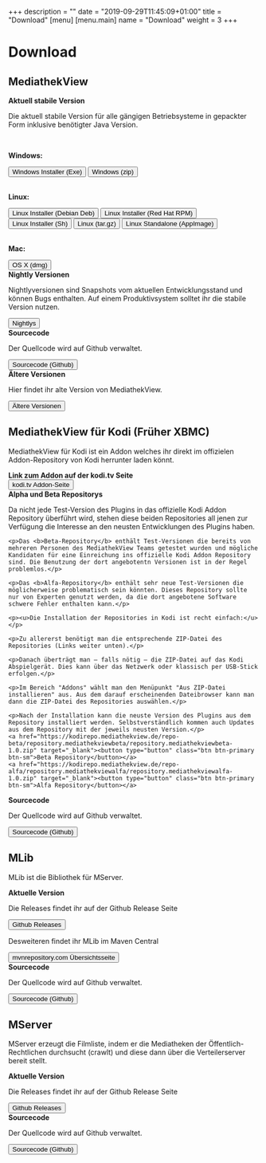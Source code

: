 +++
description = ""
date = "2019-09-29T11:45:09+01:00"
title = "Download"
[menu]
    [menu.main]
        name = "Download"
        weight = 3
+++

# Download

## MediathekView


<div class="panel panel-default">
  <div class="panel-heading"><b>Aktuell stabile Version</b></div>
  <div class="panel-body">
    <p>Die aktuell stabile Version für alle gängigen Betriebsysteme in gepackter Form inklusive benötigter Java Version.</p>
      <br/>
      <p><b>Windows:</b></p>
    <a href="https://download.mediathekview.de/stabil/MediathekView-latest-win.exe"><button type="button" class="btn btn-primary btn-sm">Windows Installer (Exe)</button></a>
    <a href="https://download.mediathekview.de/stabil/MediathekView-latest-win.zip"><button type="button" class="btn btn-primary btn-sm">Windows (zip)</button></a>
      <br/>
      <br/>
      <p><b>Linux:</b></p>
    <a href="https://download.mediathekview.de/stabil/MediathekView-latest-linux.deb"><button type="button" class="btn btn-primary btn-sm">Linux Installer (Debian Deb)</button></a>
    <a href="https://download.mediathekview.de/stabil/MediathekView-latest-linux.rpm"><button type="button" class="btn btn-primary btn-sm">Linux Installer (Red Hat RPM)</button></a>
    <a href="https://download.mediathekview.de/stabil/MediathekView-latest-linux.sh"><button type="button" class="btn btn-primary btn-sm">Linux Installer (Sh)</button></a>
    <a href="https://download.mediathekview.de/stabil/MediathekView-latest-linux.tar.gz"><button type="button" class="btn btn-primary btn-sm">Linux (tar.gz)</button></a>
    <a href="https://download.mediathekview.de/stabil/MediathekView-latest-linux.AppImage"><button type="button" class="btn btn-primary btn-sm">Linux Standalone (AppImage)</button></a>
      <br/>
      <br/>
      <p><b>Mac:</b></p>
    <a href="https://download.mediathekview.de/stabil/MediathekView-latest-mac.dmg"><button type="button" class="btn btn-primary btn-sm">OS X (dmg)</button></a>
  </div>
</div>

<div class="panel panel-default">
  <div class="panel-heading"><b>Nightly Versionen</b></div>
  <div class="panel-body">
    <p>Nightlyversionen sind Snapshots vom aktuellen Entwicklungsstand und können Bugs enthalten. Auf einem Produktivsystem solltet ihr die stabile Version nutzen.</p>
    <a href="https://download.mediathekview.de/unstabil/" target="_blank"><button type="button" class="btn btn-primary btn-sm">Nightlys</button></a>
  </div>
</div>

<div class="panel panel-default">
  <div class="panel-heading"><b>Sourcecode</b></div>
  <div class="panel-body">
    <p>Der Quellcode wird auf Github verwaltet.</p>
    <a href="https://github.com/mediathekview/MediathekView" target="_blank"><button type="button" class="btn btn-primary btn-sm">Sourcecode (Github)</button></a>
  </div>
</div>

<div class="panel panel-default">
  <div class="panel-heading"><b>Ältere Versionen</b></div>
  <div class="panel-body">
    <p>Hier findet ihr alte Version von MediathekView.</p>
    <a href="https://download.mediathekview.de/stabil/" target="_blank"><button type="button" class="btn btn-primary btn-sm">Ältere Versionen</button></a>
  </div>
</div>

## MediathekView für Kodi (Früher XBMC)

MediathekView für Kodi ist ein Addon welches ihr direkt im offizielen Addon-Repository von Kodi herrunter laden könnt.



<div class="panel panel-default">
  <div class="panel-heading"><b>Link zum Addon auf der kodi.tv Seite</b></div>
  <div class="panel-body">
    <a href="https://kodi.tv/addon/plugins-video-add-ons/mediathekview" target="_blank"><button type="button" class="btn btn-primary btn-sm">kodi.tv Addon-Seite</button></a>
  </div>
</div>

<div class="panel panel-default">
  <div class="panel-heading"><b>Alpha und Beta Repositorys</b></div>
  <div class="panel-body">
    <p>Da nicht jede Test-Version des Plugins in das offizielle Kodi Addon Repository überführt wird, stehen diese beiden Repositories all jenen zur Verfügung die Interesse an den neusten Entwicklungen des Plugins haben.</p>

    <p>Das <b>Beta-Repository</b> enthält Test-Versionen die bereits von mehreren Personen des MediathekView Teams getestet wurden und mögliche Kandidaten für eine Einreichung ins offizielle Kodi Addon Repository sind. Die Benutzung der dort angebotentn Versionen ist in der Regel problemlos.</p>

    <p>Das <b>Alfa-Repository</b> enthält sehr neue Test-Versionen die möglicherweise problematisch sein könnten. Dieses Repository sollte nur von Experten genutzt werden, da die dort angebotene Software schwere Fehler enthalten kann.</p>

    <p><u>Die Installation der Repositories in Kodi ist recht einfach:</u></p>

    <p>Zu allererst benötigt man die entsprechende ZIP-Datei des Repositories (Links weiter unten).</p>

    <p>Danach überträgt man – falls nötig – die ZIP-Datei auf das Kodi Abspielgerät. Dies kann über das Netzwerk oder klassisch per USB-Stick erfolgen.</p>

    <p>Im Bereich "Addons" wählt man den Menüpunkt "Aus ZIP-Datei installieren" aus. Aus dem darauf erscheinenden Dateibrowser kann man dann die ZIP-Datei des Repositories auswählen.</p>

    <p>Nach der Installation kann die neuste Version des Plugins aus dem Repository installiert werden. Selbstverständlich kommen auch Updates aus dem Repository mit der jeweils neusten Version.</p>
    <a href="https://kodirepo.mediathekview.de/repo-beta/repository.mediathekviewbeta/repository.mediathekviewbeta-1.0.zip" target="_blank"><button type="button" class="btn btn-primary btn-sm">Beta Repository</button></a>
    <a href="https://kodirepo.mediathekview.de/repo-alfa/repository.mediathekviewalfa/repository.mediathekviewalfa-1.0.zip" target="_blank"><button type="button" class="btn btn-primary btn-sm">Alfa Repository</button></a>
  </div>
</div>

<div class="panel panel-default">
  <div class="panel-heading"><b>Sourcecode</b></div>
  <div class="panel-body">
    <p>Der Quellcode wird auf Github verwaltet.</p>
    <a href="https://github.com/mediathekview/plugin.video.mediathekview" target="_blank"><button type="button" class="btn btn-primary btn-sm">Sourcecode (Github)</button></a>
  </div>
</div>


## MLib

MLib ist die Bibliothek für MServer.

<div class="panel panel-default">
  <div class="panel-heading"><b>Aktuelle Version</b></div>
  <div class="panel-body">
    <p>Die Releases findet ihr auf der Github Release Seite</p>
    <a href="https://github.com/mediathekview/MLib/releases" target="_blank"><button type="button" class="btn btn-primary btn-sm">Github Releases</button></a>
    <br />
    <p>Desweiteren findet ihr MLib im Maven Central</p>
    <a href="https://mvnrepository.com/artifact/de.mediathekview/MLib" target="_blank"><button type="button" class="btn btn-primary btn-sm">mvnrepository.com Übersichtsseite</button></a>
  </div>
</div>

<div class="panel panel-default">
  <div class="panel-heading"><b>Sourcecode</b></div>
  <div class="panel-body">
    <p>Der Quellcode wird auf Github verwaltet.</p>
    <a href="https://github.com/mediathekview/MLib" target="_blank"><button type="button" class="btn btn-primary btn-sm">Sourcecode (Github)</button></a>
  </div>
</div>

## MServer

MServer erzeugt die Filmliste, indem er die Mediatheken der Öffentlich-Rechtlichen durchsucht (crawlt) und diese dann über die Verteilerserver bereit stellt.

<div class="panel panel-default">
  <div class="panel-heading"><b>Aktuelle Version</b></div>
  <div class="panel-body">
    <p>Die Releases findet ihr auf der Github Release Seite</p>
    <a href="https://github.com/mediathekview/MServer/releases" target="_blank"><button type="button" class="btn btn-primary btn-sm">Github Releases</button></a>
  </div>
</div>

<div class="panel panel-default">
  <div class="panel-heading"><b>Sourcecode</b></div>
  <div class="panel-body">
    <p>Der Quellcode wird auf Github verwaltet.</p>
    <a href="https://github.com/mediathekview/MServer" target="_blank"><button type="button" class="btn btn-primary btn-sm">Sourcecode (Github)</button></a>
  </div>
</div>
